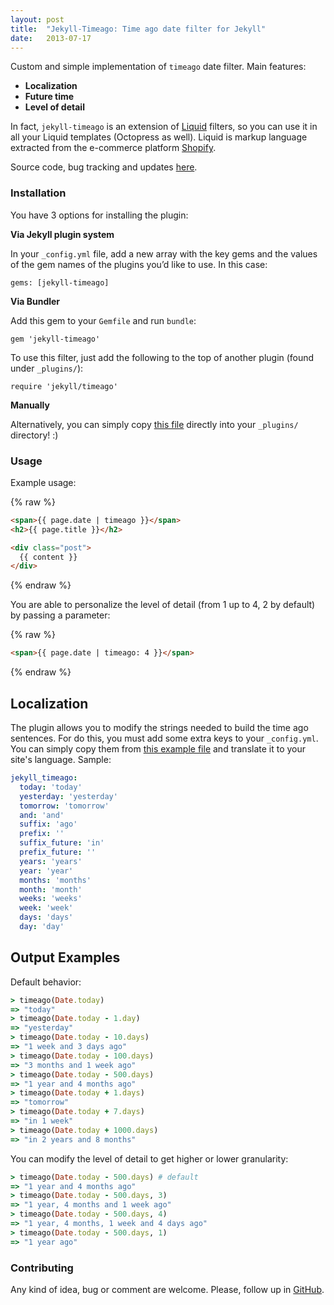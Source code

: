 ```yaml
---
layout: post
title:  "Jekyll-Timeago: Time ago date filter for Jekyll"
date:   2013-07-17
---
```


Custom and simple implementation of `timeago` date filter. Main features:

* **Localization**
* **Future time**
* **Level of detail**

In fact, `jekyll-timeago` is an extension of <a href="https://github.com/Shopify/liquid" target="_blank">Liquid</a> filters, so you can use it in all your Liquid templates (Octopress as well). Liquid is markup language extracted from the e-commerce platform <a href="https://www.shopify.com/" target="_blank">Shopify</a>.

Source code, bug tracking and updates <a href="https://github.com/markets/jekyll-timeago" target="_blank">here</a>.

### Installation

You have 3 options for installing the plugin:

**Via Jekyll plugin system**

In your `_config.yml` file, add a new array with the key gems and the values of the gem names of the plugins you’d like to use. In this case:

```
gems: [jekyll-timeago]
```

**Via Bundler**

Add this gem to your `Gemfile` and run `bundle`:

```
gem 'jekyll-timeago'
```

To use this filter, just add the following to the top of another plugin (found under `_plugins/`):

```
require 'jekyll/timeago'
```

**Manually**

Alternatively, you can simply copy [this file](https://github.com/markets/jekyll-timeago/blob/master/lib/jekyll/timeago.rb) directly into your `_plugins/` directory! :)

### Usage

Example usage:

{% raw %}
```html
<span>{{ page.date | timeago }}</span>
<h2>{{ page.title }}</h2>

<div class="post">
  {{ content }}
</div>
```
{% endraw %}

You are able to personalize the level of detail (from 1 up to 4, 2 by default) by passing a parameter:

{% raw %}
```html
<span>{{ page.date | timeago: 4 }}</span>
```
{% endraw %}

## Localization

The plugin allows you to modify the strings needed to build the time ago sentences. For do this, you must add some extra keys to your `_config.yml`. You can simply copy them from [this example file](https://github.com/markets/jekyll-timeago/blob/master/_config.yml.example) and translate it to your site's language. Sample:

```yaml
jekyll_timeago:
  today: 'today'
  yesterday: 'yesterday'
  tomorrow: 'tomorrow'
  and: 'and'
  suffix: 'ago'
  prefix: ''
  suffix_future: 'in'
  prefix_future: ''
  years: 'years'
  year: 'year'
  months: 'months'
  month: 'month'
  weeks: 'weeks'
  week: 'week'
  days: 'days'
  day: 'day'
```

## Output Examples

Default behavior:

```ruby
> timeago(Date.today)
=> "today"
> timeago(Date.today - 1.day)
=> "yesterday"
> timeago(Date.today - 10.days)
=> "1 week and 3 days ago"
> timeago(Date.today - 100.days)
=> "3 months and 1 week ago"
> timeago(Date.today - 500.days)
=> "1 year and 4 months ago"
> timeago(Date.today + 1.days)
=> "tomorrow"
> timeago(Date.today + 7.days)
=> "in 1 week"
> timeago(Date.today + 1000.days)
=> "in 2 years and 8 months"
```

You can modify the level of detail to get higher or lower granularity:

```ruby
> timeago(Date.today - 500.days) # default
=> "1 year and 4 months ago"
> timeago(Date.today - 500.days, 3)
=> "1 year, 4 months and 1 week ago"
> timeago(Date.today - 500.days, 4)
=> "1 year, 4 months, 1 week and 4 days ago"
> timeago(Date.today - 500.days, 1)
=> "1 year ago"
```

### Contributing

Any kind of idea, bug or comment are welcome. Please, follow up in [GitHub](https://github.com/markets/jekyll-timeago).

